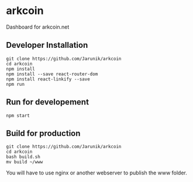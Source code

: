# arkcoin

Dashboard for arkcoin.net

## Developer Installation

```
git clone https://github.com/Jarunik/arkcoin
cd arkcoin
npm install
npm install --save react-router-dom
npm install react-linkify --save
npm run
```

## Run for developement

```
npm start
```

## Build for production

```
git clone https://github.com/Jarunik/arkcoin
cd arkcoin
bash build.sh
mv build ~/www
```

You will have to use nginx or another webserver to publish the www folder.
